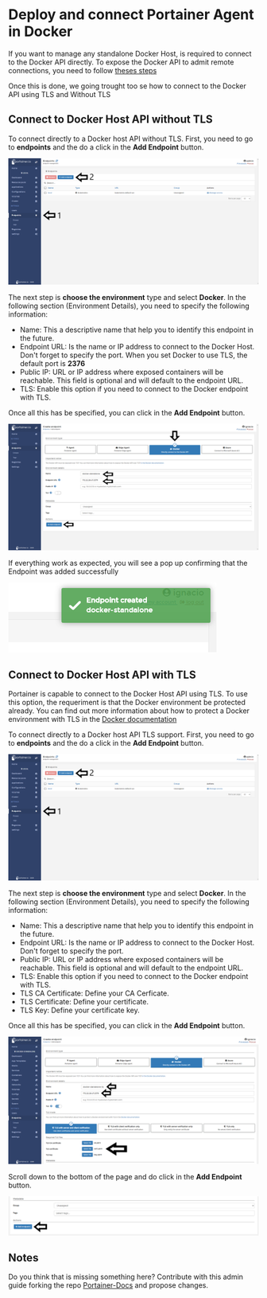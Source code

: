 # Deploy and connect Portainer Agent in Docker

If you want to manage any standalone Docker Host, is required to connect to the Docker API directly. To expose the Docker API to admit remote connections, you need to follow [theses steps](https://docs.docker.com/engine/install/linux-postinstall/#configuring-remote-access-with-systemd-unit-file)

Once this is done, we going trought too se how to connect to the Docker API using TLS and Without TLS

## Connect to Docker Host API without TLS

To connect directly to a Docker host API without TLS. First, you need to go to <b>endpoints</b> and the do a click in the <b>Add Endpoint</b> button.

![docker_endpoint](assets/docker_1.png)

The next step is <b>choose the environment</b> type and select <b>Docker</b>. In the following section (Environment Details), you need to specify the following information:

* Name: This a descriptive name that help you to identify this endpoint in the future.
* Endpoint URL: Is the name or IP address to connect to the Docker Host. Don't forget to specify the port. When you set Docker to use TLS, the default port is <b>2376</b>
* Public IP: URL or IP address where exposed containers will be reachable. This field is optional and will default to the endpoint URL.
* TLS: Enable this option if you need to connect to the Docker endpoint with TLS.

Once all this has be specified, you can click in the <b>Add Endpoint</b> button. 

![docker_endpoint](assets/docker_2.png)

If everything work as expected, you will see a pop up confirming that the Endpoint was added successfully

![docker_endpoint](assets/docker_3.png)

## Connect to Docker Host API with TLS

Portainer is capable to connect to the Docker Host API using TLS. To use this option, the requeriment is that the Docker environment be protected already. You can find out more information about how to protect a Docker environment with TLS in the [Docker documentation](https://docs.docker.com/engine/security/https/)

To connect directly to a Docker host API TLS support. First, you need to go to <b>endpoints</b> and the do a click in the <b>Add Endpoint</b> button.

![docker_endpoint](assets/docker_1.png)

The next step is <b>choose the environment</b> type and select <b>Docker</b>. In the following section (Environment Details), you need to specify the following information:

* Name: This a descriptive name that help you to identify this endpoint in the future.
* Endpoint URL: Is the name or IP address to connect to the Docker Host. Don't forget to specify the port. 
* Public IP: URL or IP address where exposed containers will be reachable. This field is optional and will default to the endpoint URL.
* TLS: Enable this option if you need to connect to the Docker endpoint with TLS.
* TLS CA Certificate: Define your CA Cerficate.
* TLS Certificate: Define your certificate.
* TLS Key: Define your certificate key.

Once all this has be specified, you can click in the <b>Add Endpoint</b> button. 

![docker_endpoint](assets/docker_5.png)

Scroll down to the bottom of the page and do click in the <b>Add Endpoint</b> button.

![docker_endpoint](assets/docker_6.png)

## Notes

Do you think that is missing something here? Contribute with this admin guide forking the repo [Portainer-Docs](https://github.com/portainer/portainer-docs) and propose changes.